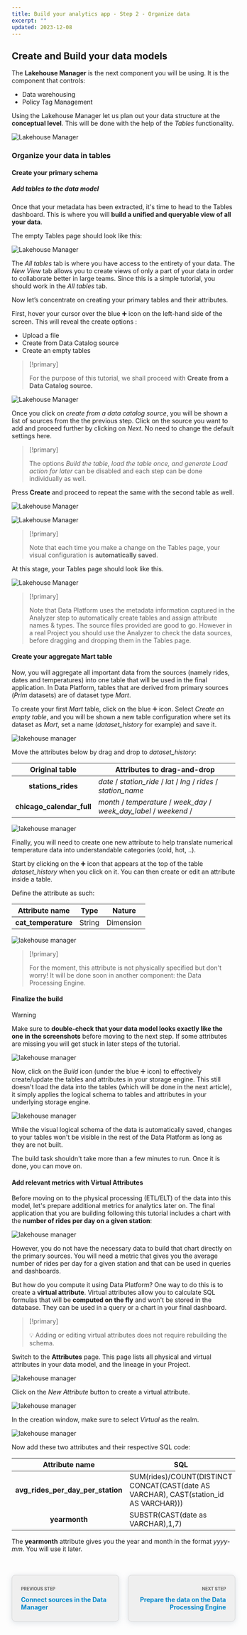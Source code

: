 ```yaml
---
title: Build your analytics app - Step 2 - Organize data
excerpt: ""
updated: 2023-12-08
---
```


<style>
.prevnext {
    display:flex !important;
    list-style:none !important;
    margin:25px 0 50px !important;
    padding:0 !important;
}
.prevnext > li {
    background:#efefef !important;
    border-radius:8px !important;
    border:1px solid #d8d8d8 !important;
    box-shadow: 0 3px 13px 0 rgba(151, 167, 183, 0.3) !important;
    flex:1 !important;
    padding:5px 20px !important;
    position:relative !important;
}
.prevnext > li:empty {
    visibility:hidden !important;
}
.prevnext > li > h4 {
    color:#08c !important;
}
.prevnext > li > a {
    bottom:0 !important;
    left:0 !important;
    position:absolute !important;
    right:0 !important;
    top:0 !important;
}
.prevnext > li:first-child {
    margin:25px 10px 0 0 !important;
}
.prevnext > li:first-child > h4:before,
.prevnext > li:last-child > h4:before {
    color:rgba(0,0,0,.6) !important;
    content:"Previous step" !important;
    display:block !important;
    font-size:70% !important;
    margin-bottom:10px !important;
    text-transform:uppercase !important;
}
.prevnext > li:last-child {
    margin:25px 0 0 10px !important;
    text-align:right !important;
}
.prevnext > li:last-child > h4:before {
    content:"Next step" !important;
}
</style>

## Create and Build your data models

The **Lakehouse Manager** is the next component you will be using. It is the component that controls:

- Data warehousing
- Policy Tag Management

Using the Lakehouse Manager let us plan out your data structure at the **conceptual level**. This will be done with the help of the *Tables* functionality.

![Lakehouse Manager](images/lakehouse-home.png)

### Organize your data in tables

#### Create your primary schema

##### Add tables to the data model

Once that your metadata has been extracted, it's time to head to the Tables dashboard. This is where you will **build a unified and queryable view of all your data**.

The empty Tables page should look like this:

![Lakehouse Manager](images/lakehouse-step1.png)

The *All tables* tab is where you have access to the entirety of your data. The *New View* tab allows you to create views of only a part of your data in order to collaborate better in large teams. Since this is a simple tutorial, you should work in the *All tables* tab.

Now let’s concentrate on creating your primary tables and their attributes.

First, hover your cursor over the blue ➕ icon on the left-hand side of the screen. This will reveal the create options :

- Upload a file
- Create from Data Catalog source
- Create an empty tables

> [!primary]
>
> For the purpose of this tutorial, we shall proceed with **Create from a Data Catalog source.**
>

![Lakehouse Manager](images/lakehouse-step2.png)

Once you click on *create from a data catalog source*, you will be shown a list of sources from the the previous step. Click on the source you want to add and proceed further by clicking on *Next*. No need to change the default settings here.

> [!primary]
>
> The options *Build the table, load the table once, and generate Load action for later* can be disabled and each step can be done individually as well.
>

Press **Create** and proceed to repeat the same with the second table as well.

![Lakehouse Manager](images/lakehouse-step3.png)

![Lakehouse Manager](images/lakehouse-step4.png)

> [!primary]
>
> Note that each time you make a change on the Tables page, your visual configuration is **automatically saved**.
> 

At this stage, your Tables page should look like this.

![Lakehouse Manager](images/lakehouse-step5.png)

> [!primary]
>
> Note that Data Platform uses the metadata information captured in the Analyzer step to automatically create tables and assign attribute names & types. The source files provided are good to go. However in a real Project you should use the Analyzer to check the data sources, before dragging and dropping them in the Tables page.
>

#### Create your aggregate Mart table

Now, you will aggregate all important data from the sources (namely rides, dates and temperatures) into one table that will be used in the final application. In Data Platform, tables that are derived from primary sources (*Prim* datasets) are of dataset type *Mart*.

To create your first *Mart* table, click on the blue ➕ icon. Select *Create an empty table*, and you will be shown a new table configuration where set its dataset as *Mart*, set a name (*dataset\_history* for example) and save it.

![lakehouse manager](images/lakehouse-step6.png)

Move the attributes below by drag and drop to *dataset\_history*:

| Original table | Attributes to drag-and-drop |
| :-: | --- |
| **stations_rides** | *date* / *station\_ride* / *lat* / *lng* / *rides* / *station\_name* |
| **chicago_calendar_full** | *month* / *temperature* / *week\_day* / *week\_day\_label* / *weekend* / |

![lakehouse manager](images/lakehouse-step7.png)

Finally, you will need to create one new attribute to help translate numerical temperature data into understandable categories (cold, hot, ..).

Start by clicking on the ➕ icon that appears at the top of the table *dataset\_history* when you click on it. You can then create or edit an attribute inside a table.

Define the attribute as such:

| Attribute name | Type | Nature |
| :-: | --- | --- |
| **cat_temperature** | String | Dimension |

![lakehouse manager](images/lakehouse-step8.png)

> [!primary]
>
> For the moment, this attribute is not physically specified but don't worry! It will be done soon in another component: the Data Processing Engine.
>

#### Finalize the build

> [!warning]
>
> Make sure to **double-check that your data model looks exactly like the one in the screenshots** before moving to the next step. If some attributes are missing you will get stuck in later steps of the tutorial.
>

![lakehouse manager](images/lakehouse-step9.png)

Now, click on the *Build* icon (under the blue ➕ icon) to effectively create/update the tables and attributes in your storage engine. This still doesn't load the data into the tables (which will be done in the next article), it simply applies the logical schema to tables and attributes in your underlying storage engine.

![lakehouse manager](images/lakehouse-step10.png)

While the visual logical schema of the data is automatically saved, changes to your tables won't be visible in the rest of the Data Platform as long as they are not built.

The build task shouldn't take more than a few minutes to run. Once it is done, you can move on.

#### Add relevant metrics with Virtual Attributes

Before moving on to the physical processing (ETL/ELT) of the data into this model, let's prepare additional metrics for analytics later on. The final application that you are building following this tutorial includes a chart with the **number of rides per day on a given station**:

![lakehouse manager](images/dashboard-final-new.png)

However, you do not have the necessary data to build that chart directly on the primary sources. You will need a metric that gives you the average number of rides per day for a given station and that can be used in queries and dashboards.

But how do you compute it using Data Platform? One way to do this is to create a **virtual attribute**. Virtual attributes allow you to calculate SQL formulas that will be **computed on the fly** and won't be stored in the database. They can be used in a query or a chart in your final dashboard.

> [!primary]
>
> 💡 Adding or editing virtual attributes does not require rebuilding the schema.
>

Switch to the **Attributes** page. This page lists all physical and virtual attributes in your data model, and the lineage in your Project.

![lakehouse manager](images/attributes-step1.png)

Click on the *New Attribute* button to create a virtual attribute.

![lakehouse manager](images/attributes-step2.png)

In the creation window, make sure to select *Virtual* as the realm.

![lakehouse manager](images/attributes-step3.png)

Now add these two attributes and their respective SQL code:

| Attribute name | SQL |
| :-: | --- |
| **avg_rides_per_day_per_station** | SUM(rides)/COUNT(DISTINCT CONCAT(CAST(date AS VARCHAR), CAST(station\_id AS VARCHAR))) |
| **yearmonth** | SUBSTR(CAST(date as VARCHAR),1,7) |

The **yearmonth** attribute gives you the year and month in the format *yyyy-mm*. You will use it later.

<ul class="prevnext">
    <li>
        <h4>Connect sources in the Data Manager</h4>
        <a href="/pages/public_cloud/data_platform/tuto_01_build_a_first_app_from_scratch_step1"></a>
    </li>
    <li>
        <h4>Prepare the data on the Data Processing Engine</h4>
        <a href="/pages/public_cloud/data_platform/tuto_01_build_a_first_app_from_scratch_step3"></a>
    </li>
</ul>